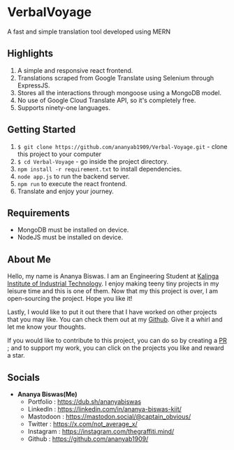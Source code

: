 # VerbalVoyage

A fast and simple translation tool developed using MERN

## Highlights
1. A simple and responsive react frontend.
2. Translations scraped from Google Translate using Selenium through ExpressJS.
3. Stores all the interactions through mongoose using a MongoDB model.
4. No use of Google Cloud Translate API, so it's completely free.
5. Supports ninety-one languages.

## Getting Started
1. `$ git clone https://github.com/ananyab1909/Verbal-Voyage.git` - clone this project to your computer
2. `$ cd Verbal-Voyage` - go inside the project directory.
3. `npm install -r requirement.txt` to install dependencies.
4. `node app.js` to run the backend server.    
5. `npm run` to execute the react frontend.
6. Translate and enjoy your journey.

## Requirements
- MongoDB must be installed on device.
- NodeJS must be installed on device.

## About Me
Hello, my name is Ananya Biswas. I am an Engineering Student at [Kalinga Institute of Industrial Technology](https://kiit.ac.in/). I enjoy making teeny tiny projects in
my leisure time and this is one of them. Now that my this project is over, I am open-sourcing the project. Hope you like it!

Lastly, I would like to put it out there that I have worked on other projects that you may like. You can check them out at my [Github](https://github.com/ananyab1909/). Give it a whirl and let me know your thoughts.

If you would like to contribute to this project, you can do so by creating a [PR](https://help.github.com/articles/about-pull-requests/) ; and to support my work, you can click on the projects you like and reward a star.

## Socials

- __Ananya Biswas(Me)__
    - Portfolio : https://dub.sh/ananyabiswas
    - LinkedIn : https://linkedin.com/in/ananya-biswas-kiit/
    - Mastodoon : https://mastodon.social/@captain_obvious/
    - Twitter : https://x.com/not_average_x/
    - Instagram : https://instagram.com/thegraffiti.mind/
    - Github : https://github.com/ananyab1909/
